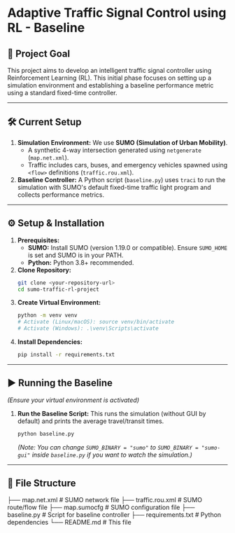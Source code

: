 # Adaptive Traffic Signal Control using RL - Baseline

## 🔹 Project Goal

This project aims to develop an intelligent traffic signal controller using Reinforcement Learning (RL). This initial phase focuses on setting up a simulation environment and establishing a baseline performance metric using a standard fixed-time controller.

---

## 🛠️ Current Setup

1.  **Simulation Environment:** We use **SUMO (Simulation of Urban Mobility)**.
    * A synthetic 4-way intersection generated using `netgenerate` (`map.net.xml`).
    * Traffic includes cars, buses, and emergency vehicles spawned using `<flow>` definitions (`traffic.rou.xml`).
2.  **Baseline Controller:** A Python script (`baseline.py`) uses `traci` to run the simulation with SUMO's default fixed-time traffic light program and collects performance metrics.

---

## ⚙️ Setup & Installation

1.  **Prerequisites:**
    * **SUMO:** Install SUMO (version 1.19.0 or compatible). Ensure `SUMO_HOME` is set and SUMO is in your PATH.
    * **Python:** Python 3.8+ recommended.
2.  **Clone Repository:**
    ```bash
    git clone <your-repository-url>
    cd sumo-traffic-rl-project
    ```
3.  **Create Virtual Environment:**
    ```bash
    python -m venv venv
    # Activate (Linux/macOS): source venv/bin/activate
    # Activate (Windows): .\venv\Scripts\activate
    ```
4.  **Install Dependencies:**
    ```bash
    pip install -r requirements.txt
    ```

---

## ▶️ Running the Baseline

*(Ensure your virtual environment is activated)*

1.  **Run the Baseline Script:**
    This runs the simulation (without GUI by default) and prints the average travel/transit times.
    ```bash
    python baseline.py
    ```
    *(Note: You can change `SUMO_BINARY = "sumo"` to `SUMO_BINARY = "sumo-gui"` inside `baseline.py` if you want to watch the simulation.)*

---

## 📁 File Structure

  ├── map.net.xml # SUMO network file 
  ├── traffic.rou.xml # SUMO route/flow file 
  ├── map.sumocfg # SUMO configuration file 
  ├── baseline.py # Script for baseline controller 
  ├── requirements.txt # Python dependencies 
  └── README.md # This file
